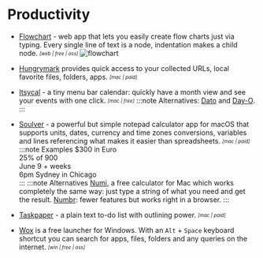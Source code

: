 # Productivity

- [Flowchart](https://flowchart.fun/) - web app that lets you easily create flow charts just via typing. Every single line of text is a node, indentation makes a child node. <sub><sup>*[web | free | oss]*</sup></sub>
![flowchart](/img/flowchart.png "Flowchart demo")

- [Hungrymark](https://zhengying.github.io/hungrymark/) provides quick access to your collected URLs, local favorite files, folders, apps. <sub><sup>*[mac | paid]*</sup></sub>

- [Itsycal](https://www.mowglii.com/itsycal/) - a tiny menu bar calendar: quickly have a month view and see your events with one click. <sub><sup>*[mac | free]*</sup></sub>
  :::note Alternatives: [Dato](https://sindresorhus.com/dato) and [Day-O](https://shauninman.com/archive/2020/04/08/day_o_mac_menu_bar_clock_for_catalina).
  :::

- [Soulver](https://soulver.app/) - a powerful but simple notepad calculator app for macOS that supports units, dates, currency and time zones conversions, variables and lines referencing what makes it easier than spreadsheets. <sub><sup>*[mac | paid]*</sup></sub>
  :::note Examples
  $300 in Euro  
  25% of 900  
  June 9 + weeks  
  6pm Sydney in Chicago  
  :::
  :::note Alternatives
  [Numi](https://numi.app/), a free calculator for Mac which works completely the same way: just type a string of what you need and get the result.
  [Numbr](https://numbr.dev/): fewer features but works right in a browser.
  :::

- [Taskpaper](https://www.taskpaper.com/) - a plain text to-do list with outlining power. <sub><sup>*[mac | paid]*</sup></sub>

- [Wox](http://www.wox.one/) is a free launcher for Windows. With an `Alt` + `Space` keyboard shortcut you can search for apps, files, folders and any queries on the internet. <sub><sup>*[win | free | oss]*</sup></sub>
